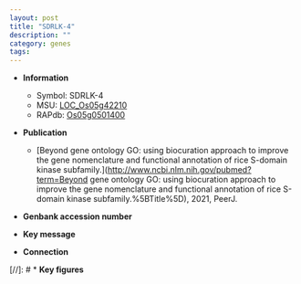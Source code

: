 ```yaml
---
layout: post
title: "SDRLK-4"
description: ""
category: genes
tags: 
---
```


* **Information**  
    + Symbol: SDRLK-4  
    + MSU: [LOC_Os05g42210](http://rice.uga.edu/cgi-bin/ORF_infopage.cgi?orf=LOC_Os05g42210)  
    + RAPdb: [Os05g0501400](http://rapdb.dna.affrc.go.jp/viewer/gbrowse_details/irgsp1?name=Os05g0501400)  

* **Publication**  
    + [Beyond gene ontology GO: using biocuration approach to improve the gene nomenclature and functional annotation of rice S-domain kinase subfamily.](http://www.ncbi.nlm.nih.gov/pubmed?term=Beyond gene ontology GO: using biocuration approach to improve the gene nomenclature and functional annotation of rice S-domain kinase subfamily.%5BTitle%5D), 2021, PeerJ.

* **Genbank accession number**  

* **Key message**  

* **Connection**  

[//]: # * **Key figures**  


